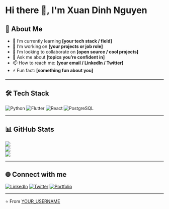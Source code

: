 # Hi there 👋, I'm Xuan Dinh Nguyen

## 🚀 About Me
- 🌱 I’m currently learning **[your tech stack / field]**
- 💼 I’m working on **[your projects or job role]**
- 👯 I’m looking to collaborate on **[open source / cool projects]**
- 💬 Ask me about **[topics you’re confident in]**
- 📫 How to reach me: **[your email / LinkedIn / Twitter]**
- ⚡ Fun fact: **[something fun about you]**

---

## 🛠️ Tech Stack
![Python](https://img.shields.io/badge/Python-3776AB?style=for-the-badge&logo=python&logoColor=white)
![Flutter](https://img.shields.io/badge/Flutter-02569B?style=for-the-badge&logo=flutter&logoColor=white)
![React](https://img.shields.io/badge/React-20232A?style=for-the-badge&logo=react&logoColor=61DAFB)
![PostgreSQL](https://img.shields.io/badge/PostgreSQL-336791?style=for-the-badge&logo=postgresql&logoColor=white)
<!-- Add more tech here -->

---

## 📊 GitHub Stats
![](https://github-readme-stats.vercel.app/api?username=YOUR_USERNAME&show_icons=true&theme=radical)  
![](https://github-readme-streak-stats.herokuapp.com/?user=YOUR_USERNAME&theme=radical)  
![](https://github-readme-stats.vercel.app/api/top-langs/?username=YOUR_USERNAME&layout=compact&theme=radical)

---

## 🌐 Connect with me
[![LinkedIn](https://img.shields.io/badge/LinkedIn-0A66C2?style=for-the-badge&logo=linkedin&logoColor=white)](YOUR_LINKEDIN_URL)
[![Twitter](https://img.shields.io/badge/Twitter-1DA1F2?style=for-the-badge&logo=twitter&logoColor=white)](YOUR_TWITTER_URL)
[![Portfolio](https://img.shields.io/badge/Portfolio-000000?style=for-the-badge&logo=firefox&logoColor=white)](YOUR_PORTFOLIO_URL)

---

⭐️ From [YOUR_USERNAME](https://github.com/YOUR_USERNAME)
